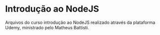 # Introdução ao NodeJS

Arquivos do curso introdução ao NodeJS realizado através da plataforma Udemy, ministrado pelo Matheus Battisti.